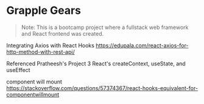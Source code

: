 # Grapple Gears
>Note: This is a bootcamp project where a fullstack web framework and React frontend was created.

Integrating Axios with React Hooks
https://edupala.com/react-axios-for-http-method-with-rest-api/

Referenced Pratheesh's Project 3 React's createContext, useState, and useEffect

component will mount
https://stackoverflow.com/questions/57374367/react-hooks-equivalent-for-componentwillmount
